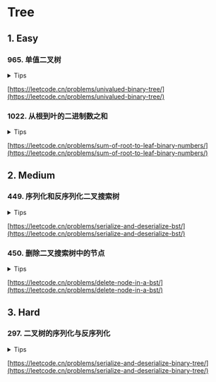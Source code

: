 # Tree

## 1. Easy

### 965. 单值二叉树

<details>
<summary>Tips</summary>

1. 先序遍历
2. 先将根和左右子树比较,然后dfs左和右

</details>

[https://leetcode.cn/problems/univalued-binary-tree/](https://leetcode.cn/problems/univalued-binary-tree/)

### 1022. 从根到叶的二进制数之和

<details>
<summary>Tips</summary>

1. 先序可以直接用参数记录也可以回溯

</details>

[https://leetcode.cn/problems/sum-of-root-to-leaf-binary-numbers/](https://leetcode.cn/problems/sum-of-root-to-leaf-binary-numbers/)

## 2. Medium

### 449. 序列化和反序列化二叉搜索树

<details>
<summary>Tips</summary>

1. 可以先做297题
2. 先序遍历
4. 然后不需要额外编码null
5. 反序列化时left是当前的根,从left+1到right找第一个 > 根的就是右子树
6. 前面的区间就是左子树

</details>

[https://leetcode.cn/problems/serialize-and-deserialize-bst/](https://leetcode.cn/problems/serialize-and-deserialize-bst/)

### 450. 删除二叉搜索树中的节点

<details>
<summary>Tips</summary>

1. 找到左子树的右子树的最小节点作为右子树的根,root.left作为新的root
2. 返回root.left作为新的root

</details>

[https://leetcode.cn/problems/delete-node-in-a-bst/](https://leetcode.cn/problems/delete-node-in-a-bst/)

## 3. Hard

### 297. 二叉树的序列化与反序列化

<details>
<summary>Tips</summary>

1. 把null值编码进去,这样就可以唯一确定一课树了
2. 反序列化时,每次pop队首元素来代替游标
3. 只要是null了就说明这个子树到底了

</details>

[https://leetcode.cn/problems/serialize-and-deserialize-binary-tree/](https://leetcode.cn/problems/serialize-and-deserialize-binary-tree/)